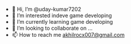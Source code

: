 - 👋 Hi, I’m @uday-kumar7202
- 👀 I’m interested indeve game developing
- 🌱 I’m currently learning game developing
- 💞️ I’m looking to collaborate on ...
- 📫 How to reach me akhilrocx007@gmail.com

<!---
uday-kumar7202/uday-kumar7202 is a ✨ special ✨ repository because its `README.md` (this file) appears on your GitHub profile.
You can click the Preview link to take a look at your changes.
--->
